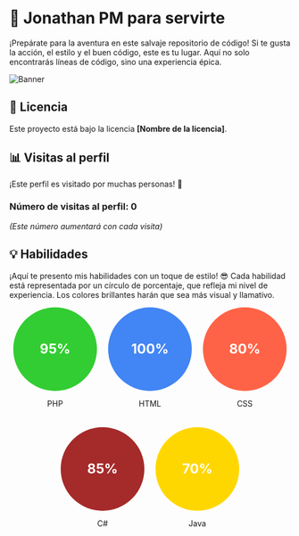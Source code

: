 # 🍁 Jonathan PM para servirte
¡Prepárate para la aventura en este salvaje repositorio de código! Si te gusta la acción, el estilo y el buen código, este es tu lugar. Aquí no solo encontrarás líneas de código, sino una experiencia épica.

![Banner](some-boothill-gifs-v0-s34gs2v5zoqc1.gif)

## 📄 Licencia
Este proyecto está bajo la licencia **[Nombre de la licencia]**.

## 📊 Visitas al perfil
¡Este perfil es visitado por muchas personas! 🎉  
### Número de visitas al perfil: **0**  
*(Este número aumentará con cada visita)*

## 💡 Habilidades
¡Aquí te presento mis habilidades con un toque de estilo! 😎 Cada habilidad está representada por un círculo de porcentaje, que refleja mi nivel de experiencia. Los colores brillantes harán que sea más visual y llamativo.

<div style="display: flex; flex-wrap: wrap; gap: 20px; justify-content: center;">

<!-- Card de PHP -->
<div style="text-align: center;">
    <div style="width: 150px; height: 150px; border-radius: 50%; background: #32CD32; color: white; display: flex; justify-content: center; align-items: center; font-size: 24px; font-weight: bold;">95%</div>
    <p>PHP</p>
</div>

<!-- Card de HTML -->
<div style="text-align: center;">
    <div style="width: 150px; height: 150px; border-radius: 50%; background: #4285F4; color: white; display: flex; justify-content: center; align-items: center; font-size: 24px; font-weight: bold;">100%</div>
    <p>HTML</p>
</div>

<!-- Card de CSS -->
<div style="text-align: center;">
    <div style="width: 150px; height: 150px; border-radius: 50%; background: #FF6347; color: white; display: flex; justify-content: center; align-items: center; font-size: 24px; font-weight: bold;">80%</div>
    <p>CSS</p>
</div>

<!-- Card de C# -->
<div style="text-align: center;">
    <div style="width: 150px; height: 150px; border-radius: 50%; background: #A52A2A; color: white; display: flex; justify-content: center; align-items: center; font-size: 24px; font-weight: bold;">85%</div>
    <p>C#</p>
</div>

<!-- Card de Java -->
<div style="text-align: center;">
    <div style="width: 150px; height: 150px; border-radius: 50%; background: #FFD700; color: white; display: flex; justify-content: center; align-items: center; font-size: 24px; font-weight: bold;">70%</div>
    <p>Java</p>
</div>

</div>
